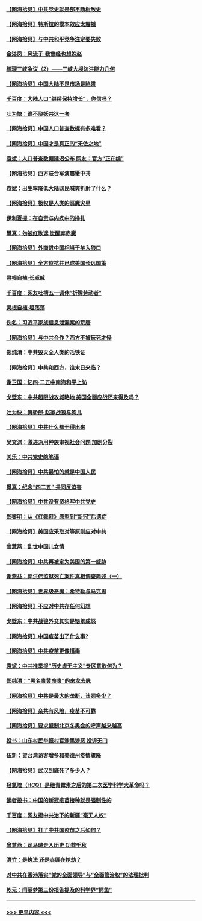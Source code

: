 #### [【网海拾贝】中共党史就是部不断树敌史](../pages/nsc993/n12932844.md?t=05090502) 
#### [【网海拾贝】特斯拉的模本效应太震撼](../pages/nsc993/n12925626.md?t=05090502) 
#### [【网海拾贝】与中共和平竞争注定要失败](../pages/nsc993/n12923326.md?t=05090502) 
#### [金浴凤：风流子‧我曾经也想姓赵](../pages/nsc993/n12920911.md?t=05090502) 
#### [梳理三峡争议（2）——三峡大坝防洪能力几何](../pages/nsc993/n12920173.md?t=05090502) 
#### [【网海拾贝】中国大陆不是市场是陷阱](../pages/nsc993/n12920143.md?t=05090502) 
#### [千百度：大陆人口“继续保持增长”，你信吗？](../pages/nsc993/n12918946.md?t=05090502) 
#### [吐为快：谁不晓妖共这一套](../pages/nsc993/n12918941.md?t=05090502) 
#### [【网海拾贝】中国人口普查数据有多难看？](../pages/nsc993/n12917822.md?t=05090502) 
#### [【网海拾贝】中国才是真正的“无依之地”](../pages/nsc993/n12915845.md?t=05090502) 
#### [袁斌：人口普查数据延迟公布 网友：官方“正在编”](../pages/nsc993/n12915748.md?t=05090502) 
#### [【网海拾贝】西方联合军演震慑中共](../pages/nsc993/n12913466.md?t=05090502) 
#### [袁斌：出生率降低大陆网民喊爽折射了什么？](../pages/nsc993/n12913365.md?t=05090502) 
#### [【网海拾贝】极权是人类的恶魔灾星](../pages/nsc993/n12910697.md?t=05090502) 
#### [伊利夏提：在自责与内疚中的挣扎](../pages/nsc993/n12910493.md?t=05090502) 
#### [慧真：勿被红歌迷 觉醒弃赤魔](../pages/nsc993/n12910485.md?t=05090502) 
#### [【网海拾贝】外商进中国相当于羊入狼口](../pages/nsc993/n12908274.md?t=05090502) 
#### [【网海拾贝】全方位抗共已成美国长远国策](../pages/nsc993/n12906878.md?t=05090502) 
#### [灵根自植‧长戚戚](../pages/nsc993/n12905585.md?t=05090502) 
#### [千百度：网友吐槽五一调休“折腾劳动者”](../pages/nsc993/n12905934.md?t=05090502) 
#### [灵根自植‧坦荡荡](../pages/nsc993/n12905562.md?t=05090502) 
#### [佚名：习近平家族信息泄漏案的荒唐](../pages/nsc993/n12904705.md?t=05090502) 
#### [【网海拾贝】与中共合作？西方不被玩死才怪](../pages/nsc993/n12903873.md?t=05090502) 
#### [郑纯清：中共毁灭全人类的活铁证](../pages/nsc993/n12903785.md?t=05090502) 
#### [【网海拾贝】中共和西方，谁末日来临？](../pages/nsc993/n12903482.md?t=05090502) 
#### [谢卫国：忆四‧二五中南海和平上访](../pages/nsc993/n12902192.md?t=05090502) 
#### [戈壁东：中共超限战攻城略地 美国全面应战还来得及吗？](../pages/nsc993/n12902297.md?t=05090502) 
#### [吐为快：贺骄郎‧赵家战狼与狗儿](../pages/nsc993/n12902280.md?t=05090502) 
#### [【网海拾贝】中共什么都干得出来](../pages/nsc993/n12897500.md?t=05090502) 
#### [吴文渊：激进派用种族审视社会问题 加剧分裂](../pages/nsc993/n12893881.md?t=05090502) 
#### [关乐：中共党史绝笔谣](../pages/nsc993/n12897270.md?t=05090502) 
#### [【网海拾贝】中共最怕的就是中国人民](../pages/nsc993/n12894705.md?t=05090502) 
#### [觅真：纪念“四二五” 共同反迫害](../pages/nsc993/n12894553.md?t=05090502) 
#### [【网海拾贝】中共没有资格写中共党史](../pages/nsc993/n12892231.md?t=05090502) 
#### [郑黎明：从《红舞鞋》原型到“新冠”后遗症](../pages/nsc993/n12890469.md?t=05090502) 
#### [【网海拾贝】美国应采取对等原则应对中共](../pages/nsc993/n12889176.md?t=05090502) 
#### [曾慧燕：乱世中国儿女情](../pages/nsc993/n12887931.md?t=05090502) 
#### [【网海拾贝】中共再被定为美国的第一威胁](../pages/nsc993/n12887580.md?t=05090502) 
#### [谢燕益：郭洪伟监狱死亡案件真相调查简述（一）](../pages/nsc993/n12885648.md?t=05090502) 
#### [【网海拾贝】世界级恶魔：希特勒与马克思](../pages/nsc993/n12884062.md?t=05090502) 
#### [【网海拾贝】不应对中共存任何幻想](../pages/nsc993/n12881460.md?t=05090502) 
#### [戈壁东：中共战狼外交其实是恼羞成怒](../pages/nsc993/n12880392.md?t=05090502) 
#### [【网海拾贝】中国疫苗出了什么事?](../pages/nsc993/n12879124.md?t=05090502) 
#### [【网海拾贝】中共疫苗更像播毒](../pages/nsc993/n12876631.md?t=05090502) 
#### [袁斌：中共推举报“历史虚无主义”专区意欲何为？](../pages/nsc993/n12876530.md?t=05090502) 
#### [郑纯清：“黑名贵黄命贵”的来龙去脉](../pages/nsc993/n12875589.md?t=05090502) 
#### [【网海拾贝】中共是最大的垄断，该罚多少？](../pages/nsc993/n12874006.md?t=05090502) 
#### [【网海拾贝】亲共有风险，疫苗不可靠](../pages/nsc993/n12872224.md?t=05090502) 
#### [【网海拾贝】要求抵制北京冬奥会的呼声越来越高](../pages/nsc993/n12868962.md?t=05090502) 
#### [投书：山东村民举报村官涉黑涉恶 投诉无门](../pages/nsc993/n12869726.md?t=05090502) 
#### [伍新：贺台湾访客增多和美德州疫情骤降](../pages/nsc993/n12865651.md?t=05090502) 
#### [【网海拾贝】武汉到底死了多少人？](../pages/nsc993/n12863707.md?t=05090502) 
#### [羟氯喹（HCQ）是继青霉素之后的第二次医学科学大革命吗？](../pages/nsc993/n12638564.md?t=05090502) 
#### [读者投书：中国的新冠疫苗接种就是强制性的](../pages/nsc993/n12859932.md?t=05090502) 
#### [千百度：网友揭中共治下的新疆“毫无人权”](../pages/nsc993/n12858385.md?t=05090502) 
#### [【网海拾贝】打了中共国疫苗之后如何？](../pages/nsc993/n12857866.md?t=05090502) 
#### [曾慧燕：司马璐走入历史 功载千秋](../pages/nsc993/n12856996.md?t=05090502) 
#### [清竹：是执法 还是赤匪在抢劫？](../pages/nsc993/n12856952.md?t=05090502) 
#### [对中共在香港落实“党的全面领导”与“全面管治权”的法理批判](../pages/nsc993/n12856929.md?t=05090502) 
#### [乾元：闫丽梦第三份报告提及的科学界“鳄鱼”](../pages/nsc993/n12855985.md?t=05090502) 

----
#### [ >>> 更早内容 <<< ](../indexes/nsc993-earlier.md)
